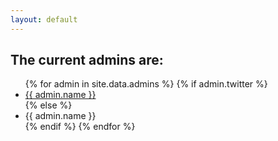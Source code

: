 ```yaml
---
layout: default
---
```

<section>
<h2>The current admins are:</h2>
<ul>
  {% for admin in site.data.admins %}
  {% if admin.twitter %}
  <li><a href="https://twitter.com/{{ admin.twitter }}">{{ admin.name }}</a></li>
  {% else %}
  <li>{{ admin.name }}</li>
  {% endif %}
  {% endfor %}
</ul>
</section>
